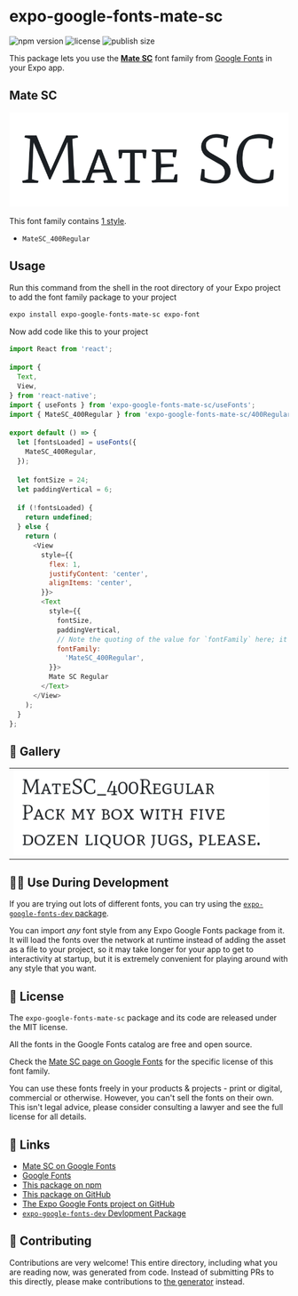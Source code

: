 # expo-google-fonts-mate-sc

![npm version](https://flat.badgen.net/npm/v/expo-google-fonts-mate-sc)
![license](https://flat.badgen.net/github/license/expo/google-fonts)
![publish size](https://flat.badgen.net/packagephobia/install/expo-google-fonts-mate-sc)

This package lets you use the [**Mate SC**](https://fonts.google.com/specimen/Mate+SC) font family from [Google Fonts](https://fonts.google.com/) in your Expo app.

## Mate SC

![Mate SC](./font-family.png)

This font family contains [1 style](#-gallery).

- `MateSC_400Regular`

## Usage

Run this command from the shell in the root directory of your Expo project to add the font family package to your project
```sh
expo install expo-google-fonts-mate-sc expo-font
```

Now add code like this to your project
```js
import React from 'react';

import {
  Text,
  View,
} from 'react-native';
import { useFonts } from 'expo-google-fonts-mate-sc/useFonts';
import { MateSC_400Regular } from 'expo-google-fonts-mate-sc/400Regular';

export default () => {
  let [fontsLoaded] = useFonts({
    MateSC_400Regular,
  });

  let fontSize = 24;
  let paddingVertical = 6;

  if (!fontsLoaded) {
    return undefined;
  } else {
    return (
      <View
        style={{
          flex: 1,
          justifyContent: 'center',
          alignItems: 'center',
        }}>
        <Text
          style={{
            fontSize,
            paddingVertical,
            // Note the quoting of the value for `fontFamily` here; it expects a string!
            fontFamily:
              'MateSC_400Regular',
          }}>
          Mate SC Regular
        </Text>
      </View>
    );
  }
};

```

## 🔡 Gallery


||||
|-|-|-|
|![MateSC_400Regular](.//400Regular/MateSC_400Regular.ttf.png)||||


## 👩‍💻 Use During Development

If you are trying out lots of different fonts, you can try using the [`expo-google-fonts-dev` package](https://github.com/freeboub/google-fonts/tree/master/font-packages/dev#readme).

You can import *any* font style from any Expo Google Fonts package from it. It will load the fonts
over the network at runtime instead of adding the asset as a file to your project, so it may take longer
for your app to get to interactivity at startup, but it is extremely convenient
for playing around with any style that you want.

## 📖 License

The `expo-google-fonts-mate-sc` package and its code are released under the MIT license.

All the fonts in the Google Fonts catalog are free and open source.

Check the [Mate SC page on Google Fonts](https://fonts.google.com/specimen/Mate+SC) for the specific license of this font family.

You can use these fonts freely in your products & projects - print or digital, commercial or otherwise. However, you can't sell the fonts on their own. This isn't legal advice, please consider consulting a lawyer and see the full license for all details.

## 🔗 Links

- [Mate SC on Google Fonts](https://fonts.google.com/specimen/Mate+SC)
- [Google Fonts](https://fonts.google.com/)
- [This package on npm](https://www.npmjs.com/package/expo-google-fonts-mate-sc)
- [This package on GitHub](https://github.com/freeboub/google-fonts/tree/master/font-packages/mate-sc)
- [The Expo Google Fonts project on GitHub](https://github.com/freeboub/google-fonts)
- [`expo-google-fonts-dev` Devlopment Package](https://github.com/freeboub/google-fonts/tree/master/font-packages/dev)

## 🤝 Contributing

Contributions are very welcome! This entire directory, including what you are reading now, was generated from code. Instead of submitting PRs to this directly, please make contributions to [the generator](https://github.com/freeboub/google-fonts/tree/master/packages/generator) instead.
